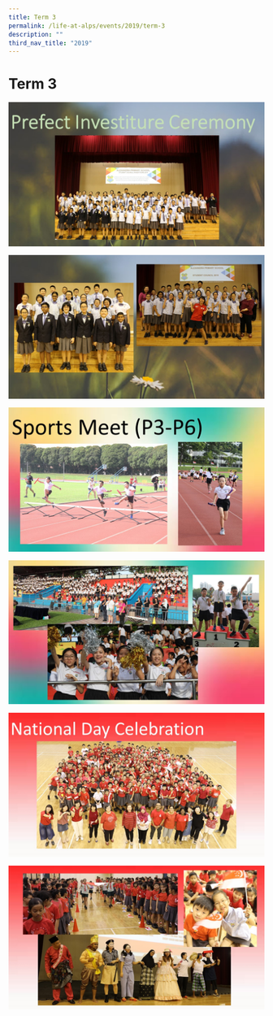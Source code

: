 ```yaml
---
title: Term 3
permalink: /life-at-alps/events/2019/term-3
description: ""
third_nav_title: "2019"
---
```


# **Term 3**

![](/images/Term3%20(1).jpg)

![](/images/Term3%20(2).jpg)

![](/images/Term3%20(3).jpg)

![](/images/Term3%20(4).jpg)

![](/images/Term3%20(5).jpg)

![](/images/Term3%20(6).jpg)